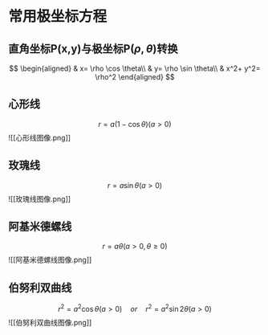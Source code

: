 # 常用极坐标方程
## 直角坐标P(x,y)与极坐标P($\rho,\theta$)转换
$$
\begin{aligned}
	& x= \rho \cos \theta\\
	& y= \rho \sin \theta\\
	& x^2+ y^2= \rho^2
\end{aligned}
$$
## 心形线
$$
r=a(1-\cos \theta) (a>0)
$$
![[心形线图像.png]]

## 玫瑰线
$$
r=a\sin \theta(a>0)
$$
![[玫瑰线图像.png]]

## 阿基米德螺线
$$
r=a\theta(a>0, \theta \geqslant 0)
$$
![[阿基米德螺线图像.png]]

## 伯努利双曲线
$$
r^2=a^2\cos \theta(a>0)\quad or \quad r^2= a^2 \sin 2\theta(a>0)
$$
![[伯努利双曲线图像.png]]
